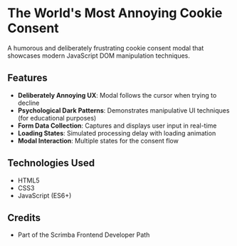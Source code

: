 # The World's Most Annoying Cookie Consent

A humorous and deliberately frustrating cookie consent modal that showcases modern JavaScript DOM manipulation techniques.

## Features

- **Deliberately Annoying UX**: Modal follows the cursor when trying to decline
- **Psychological Dark Patterns**: Demonstrates manipulative UI techniques (for educational purposes)
- **Form Data Collection**: Captures and displays user input in real-time
- **Loading States**: Simulated processing delay with loading animation
- **Modal Interaction**: Multiple states for the consent flow

## Technologies Used

- HTML5
- CSS3
- JavaScript (ES6+)

## Credits

- Part of the Scrimba Frontend Developer Path
